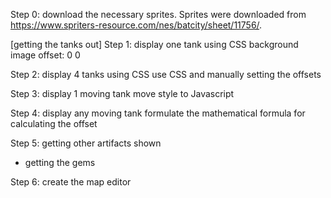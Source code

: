 Step 0: download the necessary sprites.
  Sprites were downloaded from https://www.spriters-resource.com/nes/batcity/sheet/11756/.

[getting the tanks out]
Step 1: display one tank using CSS
  background image offset: 0 0

Step 2: display 4 tanks using CSS
  use CSS and manually setting the offsets

Step 3: display 1 moving tank
  move style to Javascript

Step 4: display any moving tank
  formulate the mathematical formula for calculating the offset

Step 5: getting other artifacts shown
- getting the gems

Step 6: create the map editor
